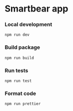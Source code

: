 Smartbear app
=========================



### Local development

```
npm run dev

```

### Build package

``` 
npm run build
```

### Run tests

```
npm run test
```

### Format code

```
npm run prettier
```